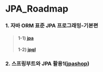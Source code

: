 # JPA_Roadmap

### 1. 자바 ORM 표준 JPA 프로그래밍-기본편
>#### 1-1) [jpa](https://github.com/hyungeunShin/JPA_Roadmap/tree/master/jpa)
>#### 1-2) [jpql](https://github.com/hyungeunShin/JPA_Roadmap/tree/master/jpql)

### 2. 스프링부트와 JPA 활용1([jpashop](https://github.com/hyungeunShin/JPA_Roadmap/tree/master/jpashop))
